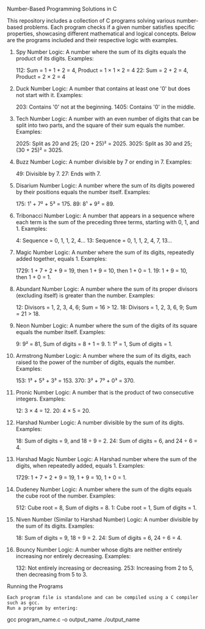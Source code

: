 Number-Based Programming Solutions in C

This repository includes a collection of C programs solving various number-based problems. Each program checks if a given number satisfies specific properties, showcasing different mathematical and logical concepts. Below are the programs included and their respective logic with examples.


1. Spy Number
Logic: A number where the sum of its digits equals the product of its digits.
Examples:

    112: Sum = 1 + 1 + 2 = 4, Product = 1 × 1 × 2 = 4
    22: Sum = 2 + 2 = 4, Product = 2 × 2 = 4

2. Duck Number
Logic: A number that contains at least one '0' but does not start with it.
Examples:

    203: Contains '0' not at the beginning.
    1405: Contains '0' in the middle.

3. Tech Number
Logic: A number with an even number of digits that can be split into two parts, and the square of their sum equals the number.
Examples:

    2025: Split as 20 and 25; (20 + 25)² = 2025.
    3025: Split as 30 and 25; (30 + 25)² = 3025.

4. Buzz Number
Logic: A number divisible by 7 or ending in 7.
Examples:

    49: Divisible by 7.
    27: Ends with 7.

5. Disarium Number
Logic: A number where the sum of its digits powered by their positions equals the number itself.
Examples:

    175: 1¹ + 7² + 5³ = 175.
    89: 8¹ + 9² = 89.

6. Tribonacci Number
Logic: A number that appears in a sequence where each term is the sum of the preceding three terms, starting with 0, 1, and 1.
Examples:

    4: Sequence = 0, 1, 1, 2, 4...
    13: Sequence = 0, 1, 1, 2, 4, 7, 13...

7. Magic Number
Logic: A number where the sum of its digits, repeatedly added together, equals 1.
Examples:

    1729: 1 + 7 + 2 + 9 = 19, then 1 + 9 = 10, then 1 + 0 = 1.
    19: 1 + 9 = 10, then 1 + 0 = 1.

8. Abundant Number
Logic: A number where the sum of its proper divisors (excluding itself) is greater than the number.
Examples:

    12: Divisors = 1, 2, 3, 4, 6; Sum = 16 > 12.
    18: Divisors = 1, 2, 3, 6, 9; Sum = 21 > 18.

9. Neon Number
Logic: A number where the sum of the digits of its square equals the number itself.
Examples:

    9: 9² = 81, Sum of digits = 8 + 1 = 9.
    1: 1² = 1, Sum of digits = 1.

10. Armstrong Number
Logic: A number where the sum of its digits, each raised to the power of the number of digits, equals the number.
Examples:

    153: 1³ + 5³ + 3³ = 153.
    370: 3³ + 7³ + 0³ = 370.

11. Pronic Number
Logic: A number that is the product of two consecutive integers.
Examples:

    12: 3 × 4 = 12.
    20: 4 × 5 = 20.

12. Harshad Number
Logic: A number divisible by the sum of its digits.
Examples:

    18: Sum of digits = 9, and 18 ÷ 9 = 2.
    24: Sum of digits = 6, and 24 ÷ 6 = 4.

13. Harshad Magic Number
Logic: A Harshad number where the sum of the digits, when repeatedly added, equals 1.
Examples:

    1729: 1 + 7 + 2 + 9 = 19, 1 + 9 = 10, 1 + 0 = 1.

14. Dudeney Number
Logic: A number where the sum of the digits equals the cube root of the number.
Examples:

    512: Cube root = 8, Sum of digits = 8.
    1: Cube root = 1, Sum of digits = 1.

15. Niven Number (Similar to Harshad Number)
Logic: A number divisible by the sum of its digits.
Examples:

    18: Sum of digits = 9, 18 ÷ 9 = 2.
    24: Sum of digits = 6, 24 ÷ 6 = 4.

16. Bouncy Number
Logic: A number whose digits are neither entirely increasing nor entirely decreasing.
Examples:

    132: Not entirely increasing or decreasing.
    253: Increasing from 2 to 5, then decreasing from 5 to 3.



Running the Programs

    Each program file is standalone and can be compiled using a C compiler such as gcc.
    Run a program by entering:

gcc program_name.c -o output_name
./output_name